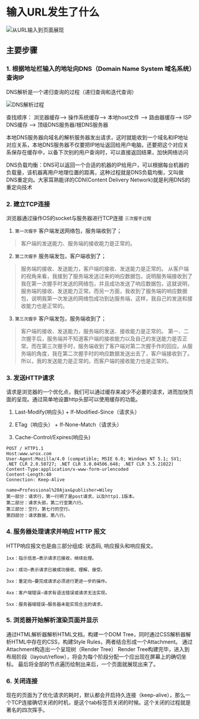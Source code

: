 # 输入URL发生了什么

![从URL输入到页面展现](https://img2018.cnblogs.com/blog/1626845/201909/1626845-20190906155725405-2078840564.png)

## 主要步骤

### 1. 根据地址栏输入的地址向DNS（Domain Name System 域名系统）查询IP

DNS解析是一个递归查询的过程（递归查询和迭代查询）

![DNS解析过程](https://user-gold-cdn.xitu.io/2018/6/4/163c83c423b021ca?imageslim)

查找顺序： 浏览器缓存--> 操作系统缓存--> 本地host文件 --> 路由器缓存--> ISP DNS缓存 --> 顶级DNS服务器/根DNS服务器

本地DNS服务器向域名的解析服务器发出请求，这时就能收到一个域名和IP地址对应关系，本地DNS服务器不仅要把IP地址返回给用户电脑，还要把这个对应关系保存在缓存中，以备下次别的用户查询时，可以直接返回结果，加快网络访问

DNS负载均衡：DNS可以返回一个合适的机器的IP给用户，可以根据每台机器的负载量，该机器离用户地理位置的距离，这种过程就是DNS负载均衡，又叫做DNS重定向。大家耳熟能详的CDN(Content Delivery Network)就是利用DNS的重定向技术

### 2. 建立TCP连接

浏览器通过操作OS的socket与服务器进行TCP连接 `三次握手过程`

1. `第一次握手` 客户端发送网络包，服务端收到了；

> 客户端的发送能力、服务端的接收能力是正常的。

2. `第二次握手` 服务端发包，客户端收到了；

> 服务端的接收、发送能力，客户端的接收、发送能力是正常的。 从客户端的视角来看，我接到了服务端发送过来的响应数据包，说明服务端接收到了我在第一次握手时发送的网络包，并且成功发送了响应数据包，这就说明，服务端的接收、发送能力正常。而另一方面，我收到了服务端的响应数据包，说明我第一次发送的网络包成功到达服务端，这样，我自己的发送和接收能力也是正常的。

3. `第三次握手` 客户端发包，服务端收到了；

> 客户端的接收、发送能力，服务端的发送、接收能力是正常的。 第一、二次握手后，服务端并不知道客户端的接收能力以及自己的发送能力是否正常。而在第三次握手时，服务端收到了客户端对第二次握手作的回应。从服务端的角度，我在第二次握手时的响应数据发送出去了，客户端接收到了。所以，我的发送能力是正常的。而客户端的接收能力也是正常的。

### 3. 发送HTTP请求

请求是浏览器的一个优化点，我们可以通过缓存来减少不必要的请求，进而加快页面的呈现。通过简单地设置http头部可以使用缓存的功能。

1. Last-Modify(响应头) + If-Modified-Since（请求头）

2. ETag（响应头） + If-None-Match（请求头）

3. Cache-Control/Expires(响应头)

```
POST / HTTP1.1
Host:www.wrox.com
User-Agent:Mozilla/4.0 (compatible; MSIE 6.0; Windows NT 5.1; SV1; .NET CLR 2.0.50727; .NET CLR 3.0.04506.648; .NET CLR 3.5.21022)
Content-Type:application/x-www-form-urlencoded
Content-Length:40
Connection: Keep-Alive

name=Professional%20Ajax&publisher=Wiley
第一部分：请求行，第一行明了是post请求，以及http1.1版本。
第二部分：请求头部，第二行至第六行。
第三部分：空行，第七行的空行。
第四部分：请求数据，第八行。
```

### 4. 服务器处理请求并响应 HTTP 报文

HTTP响应报文也是由三部分组成: 状态码, 响应报头和响应报文。

```
1xx：指示信息–表示请求已接收，继续处理。

2xx：成功–表示请求已被成功接收、理解、接受。

3xx：重定向–要完成请求必须进行更进一步的操作。

4xx：客户端错误–请求有语法错误或请求无法实现。

5xx：服务器端错误–服务器未能实现合法的请求。
```

### 5. 浏览器开始解析渲染页面并显示

通过HTML解析器解析HTML文档，构建一个DOM Tree，同时通过CSS解析器解析HTML中存在的CSS，构建Style Rules，两者结合形成一个Attachment。
通过Attachment构造出一个呈现树（Render Tree）
Render Tree构建完毕，进入到布局阶段（layout/reflow），将会为每个阶段分配一个应出现在屏幕上的确切坐标。
最后将全部的节点遍历绘制出来后，一个页面就展现出来了。

### 6. 关闭连接

现在的页面为了优化请求的耗时，默认都会开启持久连接（keep-alive），那么一个TCP连接确切关闭的时机，是这个tab标签页关闭的时候。这个关闭的过程就是著名的四次挥手。